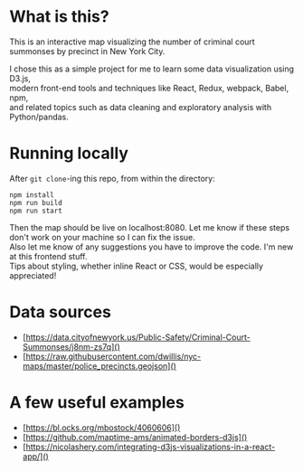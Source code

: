 # What is this?
This is an interactive map visualizing the number of criminal court summonses by precinct in New York City.

I chose this as a simple project for me to learn some data visualization using D3.js,  
modern front-end tools and techniques like React, Redux, webpack, Babel, npm,  
and related topics such as data cleaning and exploratory analysis with Python/pandas.

# Running locally
After `git clone`-ing this repo, from within the directory:  
```
npm install  
npm run build  
npm run start  
```

Then the map should be live on localhost:8080. Let me know if these steps don't work on your machine so I can fix the issue.  
Also let me know of any suggestions you have to improve the code. I'm new at this frontend stuff.  
Tips about styling, whether inline React or CSS, would be especially appreciated!  

# Data sources
- [https://data.cityofnewyork.us/Public-Safety/Criminal-Court-Summonses/j8nm-zs7q]()
- [https://raw.githubusercontent.com/dwillis/nyc-maps/master/police_precincts.geojson]()

# A few useful examples
- [https://bl.ocks.org/mbostock/4060606]()
- [https://github.com/maptime-ams/animated-borders-d3js]()
- [https://nicolashery.com/integrating-d3js-visualizations-in-a-react-app/]()
